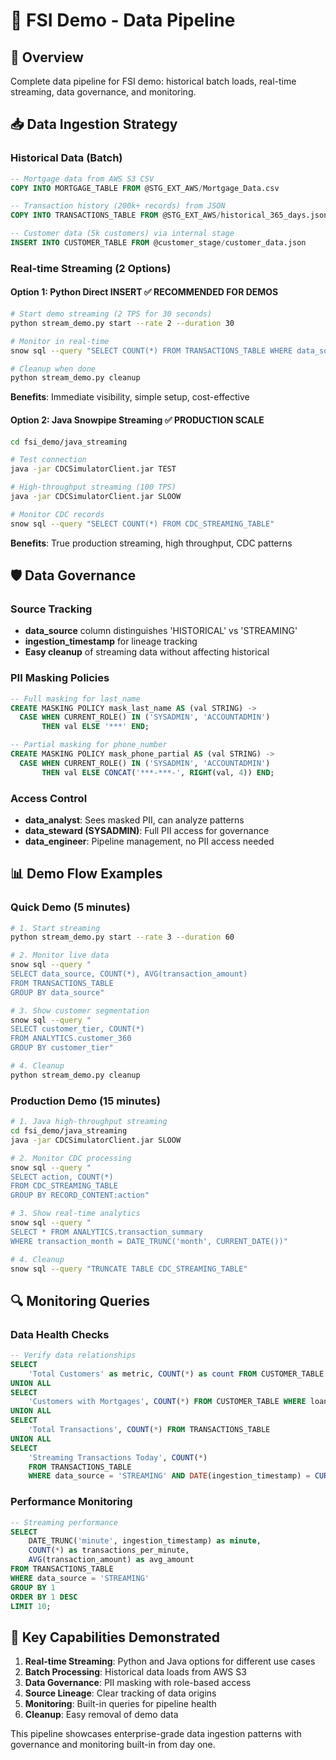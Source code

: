 # 🔄 FSI Demo - Data Pipeline

## 🎯 Overview
Complete data pipeline for FSI demo: historical batch loads, real-time streaming, data governance, and monitoring.

## 📥 Data Ingestion Strategy

### Historical Data (Batch)
```sql
-- Mortgage data from AWS S3 CSV
COPY INTO MORTGAGE_TABLE FROM @STG_EXT_AWS/Mortgage_Data.csv

-- Transaction history (200k+ records) from JSON
COPY INTO TRANSACTIONS_TABLE FROM @STG_EXT_AWS/historical_365_days.json

-- Customer data (5k customers) via internal stage
INSERT INTO CUSTOMER_TABLE FROM @customer_stage/customer_data.json
```

### Real-time Streaming (2 Options)

#### Option 1: Python Direct INSERT ✅ **RECOMMENDED FOR DEMOS**
```bash
# Start demo streaming (2 TPS for 30 seconds)
python stream_demo.py start --rate 2 --duration 30

# Monitor in real-time
snow sql --query "SELECT COUNT(*) FROM TRANSACTIONS_TABLE WHERE data_source = 'STREAMING'"

# Cleanup when done  
python stream_demo.py cleanup
```

**Benefits**: Immediate visibility, simple setup, cost-effective

#### Option 2: Java Snowpipe Streaming ✅ **PRODUCTION SCALE**
```bash
cd fsi_demo/java_streaming

# Test connection
java -jar CDCSimulatorClient.jar TEST

# High-throughput streaming (100 TPS)
java -jar CDCSimulatorClient.jar SLOOW

# Monitor CDC records
snow sql --query "SELECT COUNT(*) FROM CDC_STREAMING_TABLE"
```

**Benefits**: True production streaming, high throughput, CDC patterns

## 🛡️ Data Governance

### Source Tracking
- **data_source** column distinguishes 'HISTORICAL' vs 'STREAMING'
- **ingestion_timestamp** for lineage tracking
- **Easy cleanup** of streaming data without affecting historical

### PII Masking Policies
```sql
-- Full masking for last_name
CREATE MASKING POLICY mask_last_name AS (val STRING) ->
  CASE WHEN CURRENT_ROLE() IN ('SYSADMIN', 'ACCOUNTADMIN') 
       THEN val ELSE '***' END;

-- Partial masking for phone_number  
CREATE MASKING POLICY mask_phone_partial AS (val STRING) ->
  CASE WHEN CURRENT_ROLE() IN ('SYSADMIN', 'ACCOUNTADMIN') 
       THEN val ELSE CONCAT('***-***-', RIGHT(val, 4)) END;
```

### Access Control
- **data_analyst**: Sees masked PII, can analyze patterns
- **data_steward (SYSADMIN)**: Full PII access for governance
- **data_engineer**: Pipeline management, no PII access needed

## 📊 Demo Flow Examples

### Quick Demo (5 minutes)
```bash
# 1. Start streaming
python stream_demo.py start --rate 3 --duration 60

# 2. Monitor live data
snow sql --query "
SELECT data_source, COUNT(*), AVG(transaction_amount) 
FROM TRANSACTIONS_TABLE 
GROUP BY data_source"

# 3. Show customer segmentation
snow sql --query "
SELECT customer_tier, COUNT(*) 
FROM ANALYTICS.customer_360 
GROUP BY customer_tier"

# 4. Cleanup
python stream_demo.py cleanup
```

### Production Demo (15 minutes)
```bash
# 1. Java high-throughput streaming
cd fsi_demo/java_streaming
java -jar CDCSimulatorClient.jar SLOOW

# 2. Monitor CDC processing
snow sql --query "
SELECT action, COUNT(*) 
FROM CDC_STREAMING_TABLE 
GROUP BY RECORD_CONTENT:action"

# 3. Show real-time analytics
snow sql --query "
SELECT * FROM ANALYTICS.transaction_summary 
WHERE transaction_month = DATE_TRUNC('month', CURRENT_DATE())"

# 4. Cleanup
snow sql --query "TRUNCATE TABLE CDC_STREAMING_TABLE"
```

## 🔍 Monitoring Queries

### Data Health Checks
```sql
-- Verify data relationships
SELECT 
    'Total Customers' as metric, COUNT(*) as count FROM CUSTOMER_TABLE
UNION ALL
SELECT 
    'Customers with Mortgages', COUNT(*) FROM CUSTOMER_TABLE WHERE loan_record_id IS NOT NULL
UNION ALL
SELECT 
    'Total Transactions', COUNT(*) FROM TRANSACTIONS_TABLE
UNION ALL
SELECT 
    'Streaming Transactions Today', COUNT(*) 
    FROM TRANSACTIONS_TABLE 
    WHERE data_source = 'STREAMING' AND DATE(ingestion_timestamp) = CURRENT_DATE();
```

### Performance Monitoring
```sql
-- Streaming performance
SELECT 
    DATE_TRUNC('minute', ingestion_timestamp) as minute,
    COUNT(*) as transactions_per_minute,
    AVG(transaction_amount) as avg_amount
FROM TRANSACTIONS_TABLE 
WHERE data_source = 'STREAMING'
GROUP BY 1 
ORDER BY 1 DESC 
LIMIT 10;
```

## 🎯 Key Capabilities Demonstrated

1. **Real-time Streaming**: Python and Java options for different use cases
2. **Batch Processing**: Historical data loads from AWS S3
3. **Data Governance**: PII masking with role-based access
4. **Source Lineage**: Clear tracking of data origins
5. **Monitoring**: Built-in queries for pipeline health
6. **Cleanup**: Easy removal of demo data

This pipeline showcases enterprise-grade data ingestion patterns with governance and monitoring built-in from day one.
